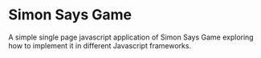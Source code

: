 Simon Says Game
===============

A simple single page javascript application of Simon Says Game exploring how to implement it in different Javascript frameworks.
